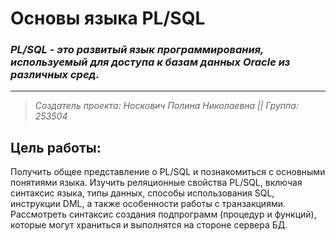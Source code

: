 # Основы языка PL/SQL
### *PL/SQL - это развитый язык программирования, используемый для доступа к базам данных Oracle из различных сред.*
---
> *Создатель проекта: Носкович Полина Николаевна ||*
> *Группа: 253504*
## Цель работы:
Получить общее представление о PL/SQL и познакомиться с основными понятиями языка. Изучить реляционные свойства PL/SQL, включая синтаксис языка, типы данных, способы использования SQL, инструкции DML, а также особенности работы с транзакциями. Рассмотреть синтаксис создания подпрограмм (процедур и функций), которые могут храниться и выполнятся на стороне сервера БД.
